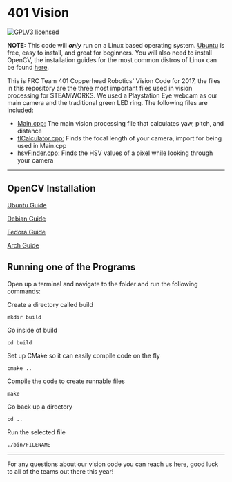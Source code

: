 401 Vision
===================
[![GPLV3 licensed](https://img.shields.io/aur/license/yaourt.svg)](./LICENSE.md)

**NOTE:** This code will **_only_** run on a Linux based operating system. [Ubuntu](https://www.ubuntu.com/download) is free, easy to install, and great for beginners. You will also need to install OpenCV, the installation guides for the most common distros of Linux can be found [here](#install).

This is FRC Team 401 Copperhead Robotics' Vision Code for 2017, the files in this repository are the three most important files used in vision processing for STEAMWORKS. We used a Playstation Eye webcam as our main camera and the traditional green LED ring. The following files are included:

 - [Main.cpp:](https://github.com/and3212/FRC_2017_Vision/wiki/Main.cpp) The main vision processing file that calculates yaw, pitch, and distance
 - [flCalculator.cpp:](https://github.com/and3212/FRC_2017_Vision/wiki/flCalculator.cpp) Finds the focal length of your camera, import for being used in Main.cpp
 - [hsvFinder.cpp:](https://github.com/and3212/FRC_2017_Vision/wiki/hsvFinder.cpp) Finds the HSV values of a pixel while looking through your camera

----------
<a name="install"></a>
OpenCV Installation
-------------
[Ubuntu Guide](http://rodrigoberriel.com/2014/10/installing-opencv-3-0-0-on-ubuntu-14-04/)

[Debian Guide](https://indranilsinharoy.com/2012/11/01/installing-opencv-on-linux/)

[Fedora Guide](http://docs.opencv.org/3.1.0/dd/dd5/tutorial_py_setup_in_fedora.html#gsc.tab=0)

[Arch Guide](https://www.archlinux.org/packages/extra/i686/opencv/)

<a name="runProgram"></a>
Running one of the Programs
-------------

Open up a terminal and navigate to the folder and run the following commands:

Create a directory called build
```shell
mkdir build
```
Go inside of build
```shell
cd build
```
Set up CMake so it can easily compile code on the fly
```shell
cmake ..
```
Compile the code to create runnable files
```shell
make
```
Go back up a directory
```shell
cd ..
```
Run the selected file
```shell
./bin/FILENAME
```	
----------

For any questions about our vision code you can reach us [here](http://team401.org/contact), good luck to all of the teams out there this year!
